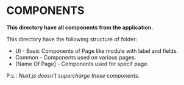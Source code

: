 # COMPONENTS

**This directory have all components from the application.**

This directory have the following structure of folder:

- UI - Basic Components of Page like module with label and fields.
- Common - Components used on various pages.
- [Name Of Page] - Components used for specif page.

P.s.: _Nuxt.js doesn't supercharge these components._
